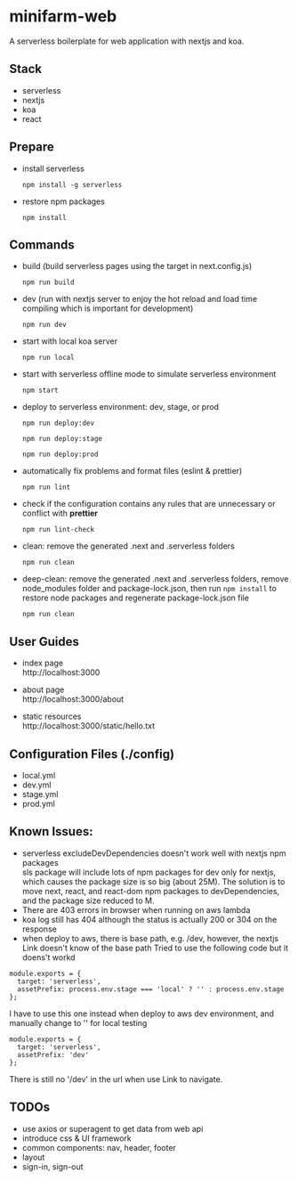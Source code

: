 # minifarm-web
A serverless boilerplate for web application with nextjs and koa.

## Stack
* serverless
* nextjs
* koa
* react

## Prepare
* install serverless
  ```
  npm install -g serverless
  ```
* restore npm packages
  ```
  npm install
  ```

## Commands
* build (build serverless pages using the target in next.config.js)
  ```
  npm run build
  ```
* dev (run with nextjs server to enjoy the hot reload and load time compiling which is important for development)
  ```
  npm run dev
  ```
* start with local koa server
  ```
  npm run local
  ```
* start with serverless offline mode to simulate serverless environment
  ```
  npm start
  ```
* deploy to serverless environment: dev, stage, or prod
  ```
  npm run deploy:dev
  ```
  ```
  npm run deploy:stage
  ```
  ```
  npm run deploy:prod
  ```
* automatically fix problems and format files (eslint & prettier)
  ```
  npm run lint
  ```
* check if the configuration contains any rules that are unnecessary or conflict with **prettier**
  ```
  npm run lint-check
  ```
* clean: remove the generated .next and .serverless folders
  ```
  npm run clean
  ```
* deep-clean: remove the generated .next and .serverless folders, remove node_modules folder and package-lock.json, then run ```npm install``` to restore node packages and regenerate package-lock.json file
  ```
  npm run clean
  ```
## User Guides
* index page\
http://localhost:3000

* about page\
http://localhost:3000/about

* static resources\
http://localhost:3000/static/hello.txt

## Configuration Files (./config)
* local.yml
* dev.yml
* stage.yml
* prod.yml

## Known Issues:
* serverless excludeDevDependencies doesn't work well with nextjs npm packages\
  sls package will include lots of npm packages for dev only for nextjs, which causes the package size is so big (about 25M). The solution is to move next, react, and react-dom npm packages to devDependencies, and the package size reduced to M.
* There are 403 errors in browser when running on aws lambda
* koa log still has 404 although the status is actually 200 or 304 on the response
* when deploy to aws, there is base path, e.g. /dev, however, the nextjs Link doesn't know of the base path
Tried to use the following code but it doens't workd
```
module.exports = {
  target: 'serverless',
  assetPrefix: process.env.stage === 'local' ? '' : process.env.stage
};
```
I have to use this one instead when deploy to aws dev environment, and manually change to '' for local testing
```
module.exports = {
  target: 'serverless',
  assetPrefix: 'dev'
};
```
There is still no '/dev' in the url when use Link to navigate.
## TODOs
* use axios or superagent to get data from web api
* introduce css & UI framework
* common components: nav, header, footer
* layout
* sign-in, sign-out

